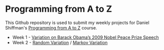 # Programming from A to Z
This Github repository is used to submit my weekly projects for Daniel Shiffman's [Programming from A to Z](https://github.com/shiffman/A2Z-F18) course.

* Week 1 - [Variation on Barack Obama’s 2009 Nobel Peace Prize Speech](https://byjoohyunpark.github.io/a2z/week1/)
* Week 2 - [Random Variation](https://byjoohyunpark.github.io/a2z/week2/random/) / [Markov Variation](https://byjoohyunpark.github.io/a2z/week2/markov-chains/)
